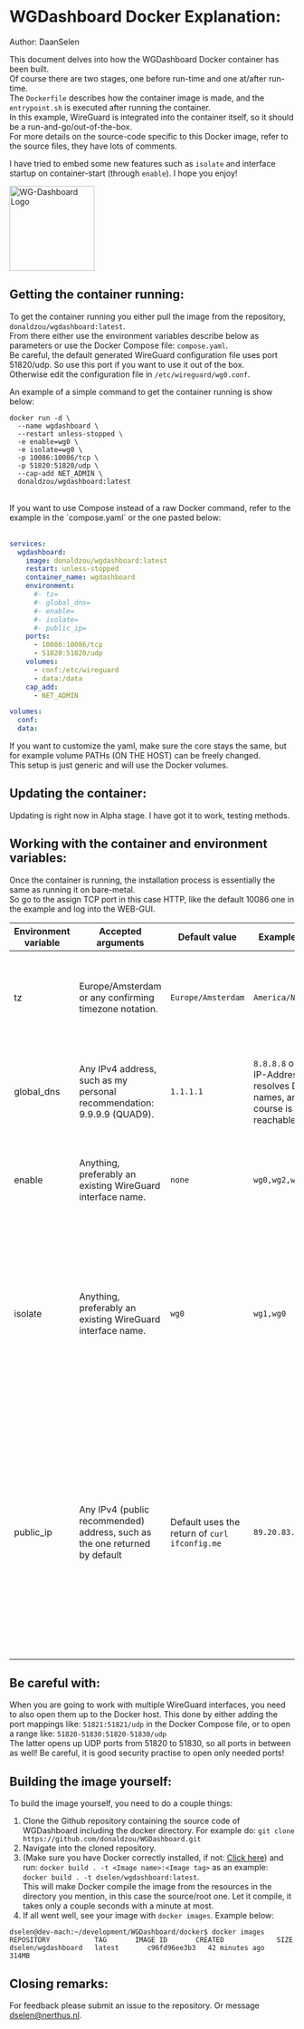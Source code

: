 # WGDashboard Docker Explanation:
Author: DaanSelen<br>

This document delves into how the WGDashboard Docker container has been built.<br>
Of course there are two stages, one before run-time and one at/after run-time.<br>
The `Dockerfile` describes how the container image is made, and the `entrypoint.sh` is executed after running the container. <br>
In this example, WireGuard is integrated into the container itself, so it should be a run-and-go/out-of-the-box.<br>
For more details on the source-code specific to this Docker image, refer to the source files, they have lots of comments.

I have tried to embed some new features such as `isolate` and interface startup on container-start (through `enable`). I hope you enjoy!

<img src="https://raw.githubusercontent.com/donaldzou/WGDashboard/main/src/static/img/logo.png" alt="WG-Dashboard Logo" title="WG-Dashboard Logo" width="150" height="150" /> 

## Getting the container running:

To get the container running you either pull the image from the repository, `donaldzou/wgdashboard:latest`.<br>
From there either use the environment variables describe below as parameters or use the Docker Compose file: `compose.yaml`.<br>
Be careful, the default generated WireGuard configuration file uses port 51820/udp. So use this port if you want to use it out of the box.<br>
Otherwise edit the configuration file in `/etc/wireguard/wg0.conf`.

An example of a simple command to get the container running is show below:<br>

```shell
docker run -d \
  --name wgdashboard \
  --restart unless-stopped \
  -e enable=wg0 \
  -e isolate=wg0 \
  -p 10086:10086/tcp \
  -p 51820:51820/udp \
  --cap-add NET_ADMIN \
  donaldzou/wgdashboard:latest
```
<br>
If you want to use Compose instead of a raw Docker command, refer to the example in the `compose.yaml` or the one pasted below:
<br><br>

```yaml
services:
  wgdashboard:
    image: donaldzou/wgdashboard:latest
    restart: unless-stopped
    container_name: wgdashboard
    environment:
      #- tz= 
      #- global_dns=
      #- enable=
      #- isolate=
      #- public_ip=
    ports:
      - 10086:10086/tcp
      - 51820:51820/udp
    volumes:
      - conf:/etc/wireguard
      - data:/data
    cap_add:
      - NET_ADMIN

volumes:
  conf:
  data:

```

If you want to customize the yaml, make sure the core stays the same, but for example volume PATHs (ON THE HOST) can be freely changed.<br>
This setup is just generic and will use the Docker volumes.

## Updating the container:

Updating is right now in Alpha stage. I have got it to work, testing methods.

## Working with the container and environment variables:

Once the container is running, the installation process is essentially the same as running it on bare-metal.<br>
So go to the assign TCP port in this case HTTP, like the default 10086 one in the example and log into the WEB-GUI.<br>

| Environment variable    | Accepted arguments | Default value | Example value | Verbose |
| -------------- | ------- | ------- | ------- | ------- |
| tz             | Europe/Amsterdam or any confirming timezone notation. | `Europe/Amsterdam` | `America/New_York` | Sets the timezone of the Docker container. This is to timesync the container to any other processes which would need it. |
| global_dns     | Any IPv4 address, such as my personal recommendation: 9.9.9.9 (QUAD9). | `1.1.1.1` | `8.8.8.8` or any IP-Address that resolves DNS-names, and of course is reachable | Set the default DNS given to clients once they connect to the WireGuard tunnel, and for new peers, set to Cloudflare DNS for reliability.
| enable         | Anything, preferably an existing WireGuard interface name. | `none` | `wg0,wg2,wg13` | Enables or disables the starting of the WireGuard interface on container 'boot-up'.
| isolate        | Anything, preferably an existing WireGuard interface name. | `wg0` | `wg1,wg0` | For security premade `wg0` interface comes with this feature enabled by default. Declaring `isolate=none` in the Docker Compose file will remove this. The WireGuard interface itself IS able to reach the peers (Done through the `iptables` package).
| public_ip      | Any IPv4 (public recommended) address, such as the one returned by default | Default uses the return of `curl ifconfig.me` | `89.20.83.118` | To reach your VPN from outside your own network, you need WG-Dashboard to know what your public IP-address is, otherwise it will generate faulty config files for clients. This happends because it is inside a Docker/Kubernetes container. In or outside of NAT is not relevant as long as the given IP-address is reachable from the internet or the target network.

## Be careful with:

When you are going to work with multiple WireGuard interfaces, you need to also open them up to the Docker host. This done by either adding the port mappings like: `51821:51821/udp` in the Docker Compose file, or to open a range like: `51820-51830:51820-51830/udp`<br>
The latter opens up UDP ports from 51820 to 51830, so all ports in between as well! Be careful, it is good security practise to open only needed ports!

## Building the image yourself:

To build the image yourself, you need to do a couple things:<br>
1. Clone the Github repository containing the source code of WGDashboard including the docker directory. For example do: `git clone https://github.com/donaldzou/WGDashboard.git`
1. Navigate into the cloned repository.
1. (Make sure you have Docker correctly installed, if not: [Click here](https://docs.docker.com/engine/install/)) and run: `docker build . -t <Image name>:<Image tag>` as an example: `docker build . -t dselen/wgdashboard:latest`.<br>
This will make Docker compile the image from the resources in the directory you mention, in this case the source/root one. Let it compile, it takes only a couple seconds with a minute at most.
1. If all went well, see your image with `docker images`. Example below:

```shell
dselen@dev-mach:~/development/WGDashboard/docker$ docker images
REPOSITORY           TAG       IMAGE ID       CREATED             SIZE
dselen/wgdashboard   latest       c96fd96ee3b3   42 minutes ago      314MB
```

## Closing remarks:

For feedback please submit an issue to the repository. Or message dselen@nerthus.nl.